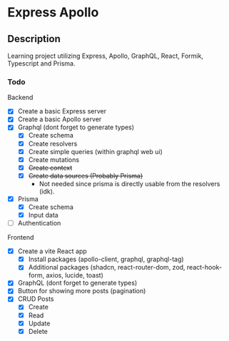 # Express Apollo

## Description

Learning project utilizing Express, Apollo, GraphQL, React, Formik, Typescript and Prisma.

### Todo

Backend

- [x] Create a basic Express server
- [x] Create a basic Apollo server
- [x] Graphql (dont forget to generate types)
    - [x] Create schema
    - [x] Create resolvers
    - [x] Create simple queries (within graphql web ui)
    - [x] Create mutations
    - [x] ~~Create context~~
    - [x] ~~Create data sources (Probably Prisma)~~
        - Not needed since prisma is directly usable from the resolvers (idk).
- [x] Prisma
    - [x] Create schema
    - [x] Input data
- [ ] Authentication

Frontend
- [x] Create a vite React app
  - [x] Install packages (apollo-client, graphql, graphql-tag)
  - [x] Additional packages (shadcn, react-router-dom, zod, react-hook-form, axios, lucide, toast)
- [x] GraphQL (dont forget to generate types)
- [x] Button for showing more posts (pagination)
- [x] CRUD Posts
  - [x] Create
  - [x] Read
  - [x] Update
  - [x] Delete 
